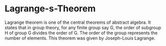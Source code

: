 # Lagrange-s-Theorem
Lagrange theorem is one of the central theorems of abstract algebra. It states that in group theory, for any finite group say G, the order of subgroup H of group G divides the order of G. The order of the group represents the number of elements. This theorem was given by Joseph-Louis Lagrange. 
